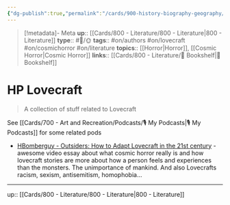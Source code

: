 ```yaml
---
{"dg-publish":true,"permalink":"/cards/900-history-biography-geography/biography/hp-lovecraft/","title":"HP Lovecraft"}
---
```


> [!metadata]- Meta
> **up**:: [[Cards/800 - Literature/800 - Literature\|800 - Literature]]
> **type**:: #📝/🌞 
> **tags**::  #on/authors #on/lovecraft #on/cosmichorror #on/literature
> **topics**:: [[Horror\|Horror]], [[Cosmic Horror\|Cosmic Horror]]
> **links**:: [[Cards/800 - Literature/📗 Bookshelf\|📗 Bookshelf]]


# HP Lovecraft

> A collection of stuff related to Lovecraft 

See [[Cards/700 - Art and Recreation/Podcasts/🎙 My Podcasts\|🎙 My Podcasts]] for some related pods

- [HBomberguy - Outsiders: How to Adapt Lovecraft in the 21st century](https://youtu.be/l8u8wZ0WvxI?si=pe15UmBbzfn6DVIz) - awesome video essay about what cosmic horror really is and how lovecraft stories are more about how a person feels and experiences than the monsters. The unimportance of mankind. And also Lovecrafts racism, sexism, antisemitism, homophobia…


---
up:: [[Cards/800 - Literature/800 - Literature\|800 - Literature]]


